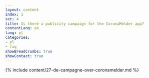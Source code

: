 ```yaml
---
layout: content
index: 1
set: 4
title: Is there a publicity campaign for the CoronaMelder app?
contentLang: en
lang: pl
categories:
- pl
- faq
showBreadCrumbs: true
showContact: true
---
```

{% include content/27-de-campagne-over-coronamelder.md %}
